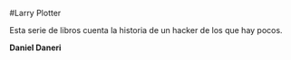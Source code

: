 #Larry Plotter

Esta serie de libros cuenta la historia de un hacker de los que hay pocos.

**Daniel Daneri**
